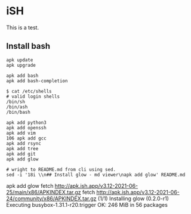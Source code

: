 # iSH

This is a test.

## Install bash

```
apk update
apk upgrade

apk add bash
apk add bash-completion

```
```
$ cat /etc/shells
# valid login shells
/bin/sh
/bin/ash
/bin/bash
```
```
apk add python3
apk add openssh
apk add vim
106 apk add gcc
apk add rsync
apk add tree
apk add git
apk add glow
```
```
# wright to README.md from cli using sed.
sed -i '18i \\n## Install glow - md viewer\napk add glow' README.md 
```

apk add glow
fetch http://apk.ish.app/v3.12-2021-06-25/main/x86/APKINDEX.tar.gz
fetch http://apk.ish.app/v3.12-2021-06-24/community/x86/APKINDEX.tar.gz
(1/1) Installing glow (0.2.0-r1)
Executing busybox-1.31.1-r20.trigger
OK: 246 MiB in 56 packages


